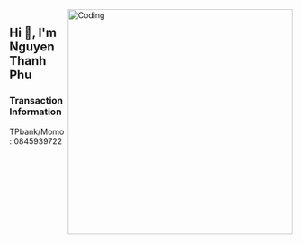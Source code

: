<img align="right" alt="Coding" width="400" src="https://github.com/ngxx-fus/source_respo/blob/main/DSC_0073.JPG?raw=true">
<h2 align="left">Hi 👋, I'm Nguyen Thanh Phu</h2>
<h3 align="left">Transaction Information</h3>
TPbank/Momo : 0845939722
